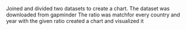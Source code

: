 Joined and divided two datasets to create a chart. The dataset was downloaded from gapminder
The ratio was matchfor every country and year
with the given ratio created a chart and visualized it
